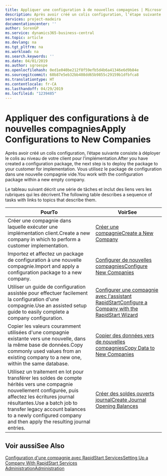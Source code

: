 ```yaml
---
title: Appliquer une configuration à de nouvelles compagnies | Microsoft Docs
description: Après avoir créé un colis configuration, l’étape suivante consiste à déployer le colis au niveau de votre client pour l’implémentation. Vous utilisez la configuration avec une nouvelle compagnie vide.
services: project-madeira
documentationcenter: ''
author: SorenGP
ms.service: dynamics365-business-central
ms.topic: article
ms.devlang: na
ms.tgt_pltfrm: na
ms.workload: na
ms.search.keywords: ''
ms.date: 04/01/2019
ms.author: sgroespe
ms.openlocfilehash: 0ed1e040be212f8f59efb5d4b6a41346e6d9b84e
ms.sourcegitcommit: 60b87e5eb32bb408dd65b9855c29159b1dfbfca8
ms.translationtype: HT
ms.contentlocale: fr-CA
ms.lasthandoff: 04/29/2019
ms.locfileid: "1239485"
---
```

# <a name="apply-configurations-to-new-companies"></a><span data-ttu-id="0829a-104">Appliquer des configurations à de nouvelles compagnies</span><span class="sxs-lookup"><span data-stu-id="0829a-104">Apply Configurations to New Companies</span></span>
<span data-ttu-id="0829a-105">Après avoir créé un colis configuration, l’étape suivante consiste à déployer le colis au niveau de votre client pour l’implémentation.</span><span class="sxs-lookup"><span data-stu-id="0829a-105">After you have created a configuration package, the next step is to deploy the package to your customer for implementation.</span></span> <span data-ttu-id="0829a-106">Vous utilisez le package de configuration dans une nouvelle compagnie vide.</span><span class="sxs-lookup"><span data-stu-id="0829a-106">You work with the configuration package within a new empty company.</span></span>  

 <span data-ttu-id="0829a-107">Le tableau suivant décrit une série de tâches et inclut des liens vers les rubriques qui les décrivent.</span><span class="sxs-lookup"><span data-stu-id="0829a-107">The following table describes a sequence of tasks with links to topics that describe them.</span></span>

|<span data-ttu-id="0829a-108">**Pour**</span><span class="sxs-lookup"><span data-stu-id="0829a-108">**To**</span></span>|<span data-ttu-id="0829a-109">**Voir**</span><span class="sxs-lookup"><span data-stu-id="0829a-109">**See**</span></span>|  
|------------|-------------|  
|<span data-ttu-id="0829a-110">Créer une compagnie dans laquelle exécuter une implémentation client.</span><span class="sxs-lookup"><span data-stu-id="0829a-110">Create a new company in which to perform a customer implementation.</span></span>|[<span data-ttu-id="0829a-111">Créer une compagnie</span><span class="sxs-lookup"><span data-stu-id="0829a-111">Create a New Company</span></span>](admin-how-to-create-a-new-company.md)|  
|<span data-ttu-id="0829a-112">Importez et affectez un package de configuration à une nouvelle compagnie.</span><span class="sxs-lookup"><span data-stu-id="0829a-112">Import and apply a configuration package to a new company.</span></span>|[<span data-ttu-id="0829a-113">Configurer de nouvelles compagnies</span><span class="sxs-lookup"><span data-stu-id="0829a-113">Configure New Companies</span></span>](admin-how-to-configure-new-companies.md)|  
|<span data-ttu-id="0829a-114">Utiliser un guide de configuration assistée pour effectuer facilement la configuration d'une compagnie.</span><span class="sxs-lookup"><span data-stu-id="0829a-114">Use an assisted setup guide to easily complete a company configuration.</span></span>|[<span data-ttu-id="0829a-115">Configurer une compagnie avec l'assistant RapidStart</span><span class="sxs-lookup"><span data-stu-id="0829a-115">Configure a Company with the RapidStart Wizard</span></span>](admin-how-to-configure-a-company-with-the-rapidstart-wizard.md)|
|<span data-ttu-id="0829a-116">Copier les valeurs couramment utilisées d'une compagnie existante vers une nouvelle, dans la même base de données.</span><span class="sxs-lookup"><span data-stu-id="0829a-116">Copy commonly used values from an existing company to a new one, within the same database.</span></span>|[<span data-ttu-id="0829a-117">Copier des données vers de nouvelles compagnies</span><span class="sxs-lookup"><span data-stu-id="0829a-117">Copy Data to New Companies</span></span>](admin-how-to-copy-data-to-new-companies.md)|  
|<span data-ttu-id="0829a-118">Utilisez un traitement en lot pour transférer les soldes de compte hérités vers une compagnie nouvellement configurée, puis affectez les écritures journal résultantes.</span><span class="sxs-lookup"><span data-stu-id="0829a-118">Use a batch job to transfer legacy account balances to a newly configured company and then apply the resulting journal entries.</span></span>|[<span data-ttu-id="0829a-119">Créer des soldes ouverts journal</span><span class="sxs-lookup"><span data-stu-id="0829a-119">Create Journal Opening Balances</span></span>](admin-how-to-create-journal-opening-balances.md)|  

## <a name="see-also"></a><span data-ttu-id="0829a-120">Voir aussi</span><span class="sxs-lookup"><span data-stu-id="0829a-120">See Also</span></span>  
[<span data-ttu-id="0829a-121">Configuration d'une compagnie avec RapidStart Services</span><span class="sxs-lookup"><span data-stu-id="0829a-121">Setting Up a Company With RapidStart Services</span></span>](admin-set-up-a-company-with-rapidstart.md)  
[<span data-ttu-id="0829a-122">Administration</span><span class="sxs-lookup"><span data-stu-id="0829a-122">Administration</span></span>](admin-setup-and-administration.md)
